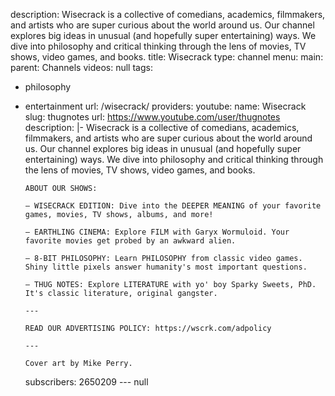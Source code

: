 description: Wisecrack is a collective of comedians, academics, filmmakers, and artists
  who are super curious about the world around us. Our channel explores big ideas
  in unusual (and hopefully super entertaining) ways. We dive into philosophy and
  critical thinking through the lens of movies, TV shows, video games, and books.
title: Wisecrack
type: channel
menu:
  main:
    parent: Channels
videos: null
tags:
- philosophy
- entertainment
url: /wisecrack/
providers:
  youtube:
    name: Wisecrack
    slug: thugnotes
    url: https://www.youtube.com/user/thugnotes
    description: |-
      Wisecrack is a collective of comedians, academics, filmmakers, and artists who are super curious about the world around us. Our channel explores big ideas in unusual (and hopefully super entertaining) ways. We dive into philosophy and critical thinking through the lens of movies, TV shows, video games, and books.

      ABOUT OUR SHOWS:

      – WISECRACK EDITION: Dive into the DEEPER MEANING of your favorite games, movies, TV shows, albums, and more!

      – EARTHLING CINEMA: Explore FILM with Garyx Wormuloid. Your favorite movies get probed by an awkward alien.

      – 8-BIT PHILOSOPHY: Learn PHILOSOPHY from classic video games. Shiny little pixels answer humanity's most important questions.

      – THUG NOTES: Explore LITERATURE with yo' boy Sparky Sweets, PhD. It's classic literature, original gangster.

      ---

      READ OUR ADVERTISING POLICY: https://wscrk.com/adpolicy

      ---

      Cover art by Mike Perry.
    subscribers: 2650209
--- null
